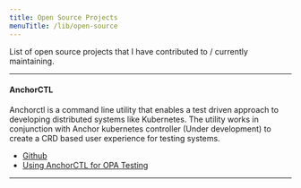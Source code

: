 ```yaml
---
title: Open Source Projects
menuTitle: /lib/open-source
---
```


List of open source projects that I have contributed to / currently maintaining.

---

#### AnchorCTL

Anchorctl is a command line utility that enables a test driven approach to developing distributed systems like Kubernetes. The utility works in conjunction with Anchor kubernetes controller (Under development) to create a CRD based user experience for testing systems.

- [Github](github.com/covarity/anchorctl)
- [Using AnchorCTL for OPA Testing](https://www.youtube.com/watch?v=tGDAuij5RvE)

---
